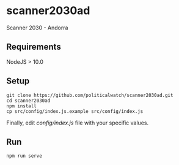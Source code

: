 # scanner2030ad
Scanner 2030 - Andorra

## Requirements

NodeJS > 10.0

## Setup

```
git clone https://github.com/politicalwatch/scanner2030ad.git
cd scanner2030ad
npm install
cp src/config/index.js.example src/config/index.js
```

Finally, edit *config/index.js* file with your specific values.


## Run

```
npm run serve
```
